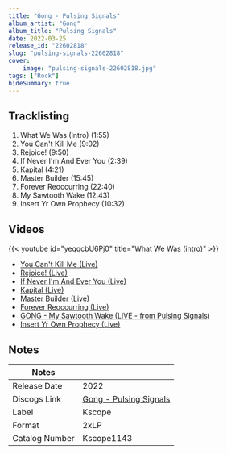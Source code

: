 ```yaml
---
title: "Gong - Pulsing Signals"
album_artist: "Gong"
album_title: "Pulsing Signals"
date: 2022-03-25
release_id: "22602818"
slug: "pulsing-signals-22602818"
cover:
    image: "pulsing-signals-22602818.jpg"
tags: ["Rock"]
hideSummary: true
---
```


## Tracklisting
1. What We Was (Intro) (1:55)
2. You Can't Kill Me (9:02)
3. Rejoice! (9:50)
4. If Never I'm And Ever You (2:39)
5. Kapital (4:21)
6. Master Builder (15:45)
7. Forever Reoccurring (22:40)
8. My Sawtooth Wake (12:43)
9. Insert Yr Own Prophecy (10:32)

## Videos
{{< youtube id="yeqqcbU6Pj0" title="What We Was (intro)" >}}
- [You Can't Kill Me (Live)](https://www.youtube.com/watch?v=YSyQ4k6sXJA)
- [Rejoice! (Live)](https://www.youtube.com/watch?v=jp1rW8KeKRE)
- [If Never I'm And Ever You (Live)](https://www.youtube.com/watch?v=kDDXc2gp2Dw)
- [Kapital (Live)](https://www.youtube.com/watch?v=dhKTCOWp4pc)
- [Master Builder (Live)](https://www.youtube.com/watch?v=GaDeVmzJhtA)
- [Forever Reoccurring (Live)](https://www.youtube.com/watch?v=utUrAQm7B2w)
- [GONG - My Sawtooth Wake (LIVE - from Pulsing Signals)](https://www.youtube.com/watch?v=9aIIvnpf0UQ)
- [Insert Yr Own Prophecy (Live)](https://www.youtube.com/watch?v=BJOKcB1hiOw)

## Notes

| Notes          |             |
| ---------------| ----------- |
| Release Date   | 2022 |
| Discogs Link   | [Gong - Pulsing Signals](https://www.discogs.com/release/22602818) |
| Label          | Kscope |
| Format         | 2xLP |
| Catalog Number | Kscope1143 |


